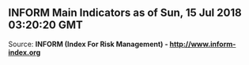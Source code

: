 ## INFORM Main Indicators as of Sun, 15 Jul 2018 03:20:20 GMT

Source: **INFORM (Index For Risk Management) - http://www.inform-index.org**